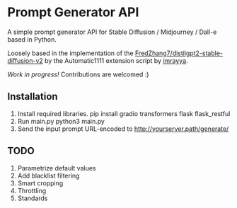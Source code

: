 # Prompt Generator API
A simple prompt generator API for Stable Diffusion / Midjourney / Dall-e based in Python.

Loosely based in the implementation of the [FredZhang7/distilgpt2-stable-diffusion-v2](https://huggingface.co/FredZhang7/distilgpt2-stable-diffusion-v2) by the Automatic1111 extension script by [imrayya](https://github.com/imrayya/stable-diffusion-webui-Prompt_Generator).

*Work in progress!* Contributions are welcomed :)
## Installation
1. Install required libraries.
        pip install gradio transformers flask flask_restful
2. Run main.py
        python3 main.py
3. Send the input prompt URL-encoded to http://yourserver.path/generate/

## TODO
1. Parametrize default values
2. Add blacklist filtering
3. Smart cropping
4. Throttling
5. Standards